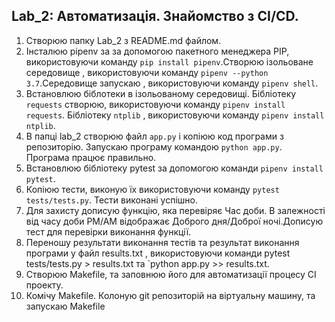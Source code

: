 Lab_2: Автоматизація. Знайомство з CI/CD.
-------
1. Створюю папку Lab_2 з README.md файлом.
2. Інсталюю pipenv за за допомогою пакетного менеджера PIP, використовуючи команду `pip install pipenv`.Створюю ізольоване середовище , використовуючи команду `pipenv --python 3.7`.Середовище запускаю , використовуючи команду `pipenv shell`.
3. Встановлюю біблотеки в ізольованому середовищі. Бібліотеку `requests` створюю, використовуючи команду `pipenv install requests`. Бібліотеку `ntplib` , використовуючи команду `pipenv install ntplib`.
4. В папці lab_2 створюю файл `app.py` і копіюю код програми з репозиторію. Запускаю програму командою `python app.py`. Програма працює правильно.
5. Встановлюю бібліотеку pytest за допомогою команди `pipenv install pytest`.
6. Копіюю тести, виконую їх використовуючи команду `pytest tests/tests.py`. Тести виконані успішно.
7. Для захисту дописую функцію, яка перевіряє Час доби. В залежності від часу доби PM/AM відображає Доброго дня/Доброї ночі.Дописую тест для перевірки виконання функції. 
8. Переношу результати виконання тестів та результат виконання програми у файл results.txt , використовуючи команди pytest tests/tests.py > results.txt та `python app.py >> results.txt.
9. Створюю Makefile, та заповнюю його для автоматизації процесу CI проекту.
10. Комічу Makefile. Колоную git репозиторій на віртуальну машину, та запускаю Makefile

